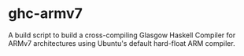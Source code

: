 # ghc-armv7
A build script to build a cross-compiling Glasgow Haskell Compiler for ARMv7 architectures using Ubuntu's default hard-float ARM compiler.
